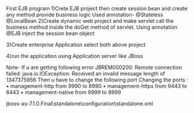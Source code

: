 First  EJB program
1)Crete EJB project then create session bean and create any method provide business logic
  Used annotation-
@Stateless
@LocalBean
2)Create dynamic web project  and make servlet call the business method inside the doGet method of servlet.
Using annotation @EJB inject the session bean object  

3)Create enterprise Application select both above project 

4)run the application using Application server like JBoss

Note-
If u are getting following error
 JBREM000200: Remote connection failed: java.io.IOException: Received an invalid message length of 1347375956
Then u have to change the following port
Changing the ports :
•	management-http from 9990 to 8990
•	management-https from 9443 to 8443
•	management-native from 9999 to 8999


jboss-as-7.1.0.Final\standalone\configuration\standalone.xml

<socket-binding name="management-native" interface="management" port="${jboss.management.native.port:8999}"/>
        <socket-binding name="management-http" interface="management" port="${jboss.management.http.port:8990}"/>
        <socket-binding name="management-https" interface="management" port="${jboss.management.https.port:8443}"/>


	
